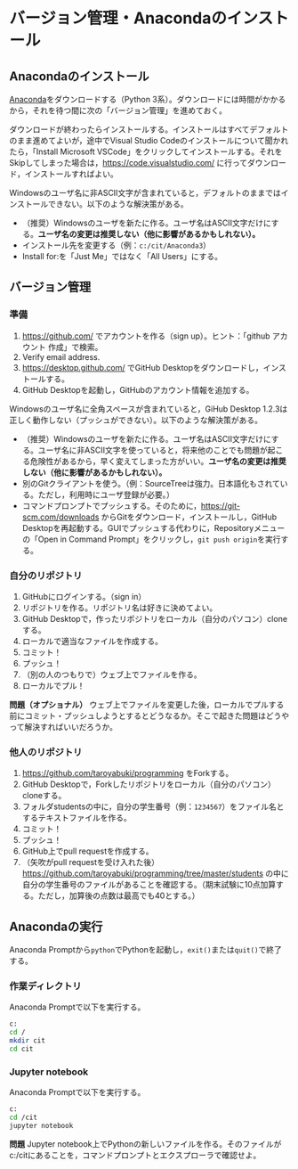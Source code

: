 # バージョン管理・Anacondaのインストール

## Anacondaのインストール

[Anaconda](https://www.anaconda.com/download/)をダウンロードする（Python 3系）。ダウンロードには時間がかかるから，それを待つ間に次の「バージョン管理」を進めておく。

ダウンロードが終わったらインストールする。インストールはすべてデフォルトのまま進めてよいが，途中でVisual Studio Codeのインストールについて聞かれたら，「Install Microsoft VSCode」をクリックしてインストールする。それをSkipしてしまった場合は，https://code.visualstudio.com/ に行ってダウンロード，インストールすればよい。

Windowsのユーザ名に非ASCII文字が含まれていると，デフォルトのままではインストールできない。以下のような解決策がある。

* （推奨）Windowsのユーザを新たに作る。ユーザ名はASCII文字だけにする。**ユーザ名の変更は推奨しない（他に影響があるかもしれない）。**
* インストール先を変更する（例：`c:/cit/Anaconda3`）
* Install for:を「Just Me」ではなく「All Users」にする。

## バージョン管理

### 準備

1. https://github.com/ でアカウントを作る（sign up）。ヒント：「github アカウント 作成」で検索。
1. Verify email address.
1. https://desktop.github.com/ でGitHub Desktopをダウンロードし，インストールする。
1. GitHub Desktopを起動し，GitHubのアカウント情報を追加する。

Windowsのユーザ名に全角スペースが含まれていると，GiHub Desktop 1.2.3は正しく動作しない（プッシュができない）。以下のような解決策がある。

* （推奨）Windowsのユーザを新たに作る。ユーザ名はASCII文字だけにする。ユーザ名に非ASCII文字を使っていると，将来他のことでも問題が起こる危険性があるから，早く変えてしまった方がいい。**ユーザ名の変更は推奨しない（他に影響があるかもしれない）。**
* 別のGitクライアントを使う。（例：SourceTreeは強力。日本語化もされている。ただし，利用時にユーザ登録が必要。）
* コマンドプロンプトでプッシュする。そのために，https://git-scm.com/downloads からGitをダウンロード，インストールし，GitHub Desktopを再起動する。GUIでプッシュする代わりに，Repositoryメニューの「Open in Command Prompt」をクリックし，`git push origin`を実行する。

### 自分のリポジトリ

1. GitHubにログインする。（sign in）
1. リポジトリを作る。リポジトリ名は好きに決めてよい。
1. GitHub Desktopで，作ったリポジトリをローカル（自分のパソコン）cloneする。
1. ローカルで適当なファイルを作成する。
1. コミット！
1. プッシュ！
1. （別の人のつもりで）ウェブ上でファイルを作る。
1. ローカルでプル！

**問題（オプショナル）** ウェブ上でファイルを変更した後，ローカルでプルする前にコミット・プッシュしようとするとどうなるか。そこで起きた問題はどうやって解決すればいいだろうか。

### 他人のリポジトリ

1. https://github.com/taroyabuki/programming をForkする。
1. GitHub Desktopで，Forkしたリポジトリをローカル（自分のパソコン）cloneする。
1. フォルダstudentsの中に，自分の学生番号（例：`1234567`）をファイル名とするテキストファイルを作る。
1. コミット！
1. プッシュ！
1. GitHub上でpull requestを作成する。
1. （矢吹がpull requestを受け入れた後）https://github.com/taroyabuki/programming/tree/master/students の中に自分の学生番号のファイルがあることを確認する。（期末試験に10点加算する。ただし，加算後の点数は最高でも40とする。）

## Anacondaの実行

Anaconda Promptから`python`でPythonを起動し，`exit()`または`quit()`で終了する。

### 作業ディレクトリ

Anaconda Promptで以下を実行する。

```bash
c:
cd /
mkdir cit
cd cit
```

### Jupyter notebook

Anaconda Promptで以下を実行する。

```bash
c:
cd /cit
jupyter notebook
```

**問題** Jupyter notebook上でPythonの新しいファイルを作る。そのファイルがc:/citにあることを，コマンドプロンプトとエクスプローラで確認せよ。
